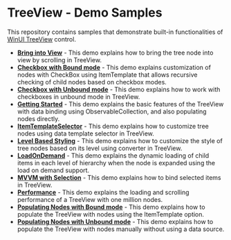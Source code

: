 
# TreeView - Demo Samples

This repository contains samples that demonstrate built-in functionalities of [WinUI TreeView](https://www.syncfusion.com/winui-controls/treeview) control.

* **<a href="Samples/Bring-into-View">Bring into View</a>** - This demo explains how to bring the tree node into view by scrolling in TreeView.
* **<a href="Samples/Checkbox-with-Bound-mode">Checkbox with Bound mode</a>** - This demo explains customization of nodes with CheckBox using ItemTemplate that allows recursive checking of child nodes based on checkbox modes.
* **<a href="Samples/Checkbox-with-Unbound-mode">Checkbox with Unbound mode</a>** - This demo explains how to work with checkboxes in unbound mode in TreeView.
* **<a href="Samples/Getting-Started">Getting Started</a>** - This demo explains the basic features of the TreeView with data binding using ObservableCollection, and also populating nodes directly.
* **<a href="Samples/Item-Template-Selector">ItemTemplateSelector</a>** - This demo explains how to customize tree nodes using data template selector in TreeView.
* **<a href="Samples/Level-Based-Styling">Level Based Styling</a>** - This demo explains how to customize the style of tree nodes based on its level using converter in TreeView.
* **<a href="Samples/Load-On-Demand">LoadOnDemand</a>** - This demo explains the dynamic loading of child items in each level of hierarchy when the node is expanded using the load on demand support.
* **<a href="Samples/MVVM-with-Selection">MVVM with Selection</a>** - This demo explains how to bind selected items in TreeView.
* **<a href="Samples/Performance">Performance</a>** - This demo explains the loading and scrolling performance of a TreeView with one million nodes.
* **<a href="Samples/Populating-Nodes-with-Bound-mode">Populating Nodes with Bound mode</a>** - This demo explains how to populate the TreeView with nodes using the ItemTemplate option.
* **<a href="Samples/Populating-Nodes-with-Unbound-mode">Populating Nodes with Unbound mode</a>** - This demo explains how to populate the TreeView with nodes manually without using a data source.
